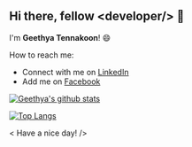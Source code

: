 ## Hi there, fellow <**developer**/> 👋 

I'm **Geethya Tennakoon**!  😄

How to reach me: 
  * Connect with me on [LinkedIn](https://www.linkedin.com/in/geethya95/)
  * Add me on [Facebook](https://www.facebook.com/geethya.tennakoon/)
  
[![Geethya's github stats](https://github-readme-stats.vercel.app/api?username=geethya1995&count_private=true&show_icons=true&theme=algolia&hide=issues)](https://github.com/anuraghazra/github-readme-stats)

[![Top Langs](https://github-readme-stats.vercel.app/api/top-langs/?username=geethya1995&langs_count=5)](https://github.com/anuraghazra/github-readme-stats)


<!-- ![Anurag's github stats](https://github-readme-stats.vercel.app/api?username=anuraghazra&hide=contribs,prs) -->

  

< Have a nice day! />

<!--
**geethya1995/geethya1995** is a ✨ _special_ ✨ repository because its `README.md` (this file) appears on your GitHub profile.** -->

